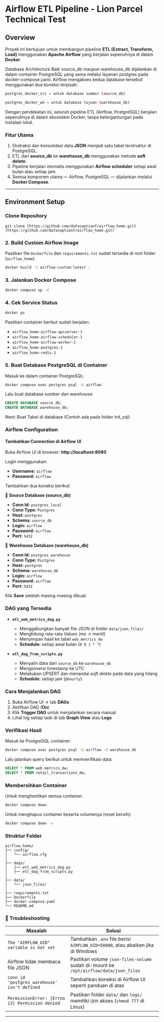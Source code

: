 
# Airflow ETL Pipeline - Lion Parcel Technical Test

## Overview
Proyek ini bertujuan untuk membangun pipeline **ETL (Extract, Transform, Load)** menggunakan **Apache Airflow** yang berjalan sepenuhnya di dalam **Docker**.

Database Architecture
Baik source_db maupun warehouse_db dijalankan di dalam container PostgreSQL yang sama melalui layanan postgres pada docker-compose.yaml.
Airflow mengakses kedua database tersebut menggunakan dua koneksi terpisah:

```bash
postgres_docker_src → untuk database sumber (source_db)
```
```bash
postgres_docker_wh → untuk database tujuan (warehouse_db)
```

Dengan pendekatan ini, seluruh pipeline ETL (Airflow, PostgreSQL) berjalan sepenuhnya di dalam ekosistem Docker, tanpa ketergantungan pada instalasi lokal.

### Fitur Utama
1.  Ekstraksi dan konsolidasi data **JSON** menjadi satu tabel terstruktur di PostgreSQL.
2.  ETL dari **source_db** ke **warehouse_db** menggunakan metode **soft delete**.
3.  Pipeline berjalan otomatis menggunakan **Airflow scheduler** setiap awal bulan atau setiap jam.
4.  Semua komponen utama — Airflow, PostgreSQL — dijalankan melalui **Docker Compose**.

---

## Environment Setup

###  Clone Repository

```
git clone [https://github.com/dafasaptianf/airflow_home.git](https://github.com/dafasaptianf/airflow_home.git)

````

### 2️. Build Custom Airflow Image

Pastikan file `Dockerfile` dan `requirements.txt` sudah tersedia di root folder (`airflow_home`).

```bash
docker build -t airflow-custom:latest .
```

### 3️. Jalankan Docker Compose

```bash
docker compose up -d
```

### 4️. Cek Service Status

```bash
docker ps
```

Pastikan container berikut sudah berjalan:

  * `airflow_home-airflow-apiserver-1`
  * `airflow_home-airflow-scheduler-1`
  * `airflow_home-airflow-worker-1`
  * `airflow_home-postgres-1`
  * `airflow_home-redis-1`

### 5️. Buat Database PostgreSQL di Container

Masuk ke dalam container PostgreSQL:

```bash
docker compose exec postgres psql -U airflow
```

Lalu buat database sumber dan warehouse:

```sql
CREATE DATABASE source_db;
CREATE DATABASE warehouse_db;
```

Next: Buat Tabel di database (Contoh ada pada folder init_sql)

### Airflow Configuration

#### Tambahkan Connection di Airflow UI

Buka Airflow UI di browser:
**http://localhost:8080**

Login menggunakan:

  * **Username:** `airflow`
  * **Password:** `airflow`

Tambahkan dua koneksi berikut:

🔹 **Source Database (source\_db)**

  * **Conn Id:** `postgres_local`
  * **Conn Type:** `Postgres`
  * **Host:** `postgres`
  * **Schema:** `source_db`
  * **Login:** `airflow`
  * **Password:** `airflow`
  * **Port:** `5432`

🔹 **Warehouse Database (warehouse\_db)**

  * **Conn Id:** `postgres_warehouse`
  * **Conn Type:** `Postgres`
  * **Host:** `postgres`
  * **Schema:** `warehouse_db`
  * **Login:** `airflow`
  * **Password:** `airflow`
  * **Port:** `5432`

Klik **Save** setelah masing-masing dibuat.

### DAG yang Tersedia

  * **`etl_web_metrics_dag.py`**

      * Menggabungkan banyak file JSON di folder `data/json_files/`
      * Menghitung rata-rata *Values* (ms → menit)
      * Menyimpan hasil ke tabel `web_metrics_dw`
      * **Schedule:** setiap awal bulan (`0 0 1 * *`)

  * **`etl_dag_from_scripts.py`**

      * Menyalin data dari `source_db` ke `warehouse_db`
      * Mengonversi timestamp ke UTC
      * Melakukan UPSERT dan menandai *soft delete* pada data yang hilang
      * **Schedule:** setiap jam (`@hourly`)

### Cara Menjalankan DAG

1.  Buka Airflow UI → tab **DAGs**
2.  Aktifkan DAG (**On**)
3.  Klik **Trigger DAG** untuk menjalankan secara manual
4.  Lihat log setiap task di tab **Graph View** atau **Logs**

### Verifikasi Hasil

Masuk ke PostgreSQL container:

```bash
docker compose exec postgres psql -U airflow -d warehouse_db
```

Lalu jalankan query berikut untuk memverifikasi data:

```sql
SELECT * FROM web_metrics_dw;
SELECT * FROM retail_transactions_dw;
```

### Membersihkan Container

Untuk menghentikan semua container:

```bash
docker compose down
```

Untuk menghapus container beserta volumenya (reset bersih):

```bash
docker compose down -v
```

### Struktur Folder

```
airflow_home/
├── config/
│   └── airflow.cfg
│
├── dags/
│   ├── etl_web_metrics_dag.py
│   ├── etl_dag_from_scripts.py
│
├── data/
│   └── json_files/
│
├── requirements.txt
├── Dockerfile
├── docker-compose.yaml
└── README.md
```

### 🧰 Troubleshooting

| Masalah | Solusi |
| --- | --- |
| `The "AIRFLOW_UID" variable is not set` | Tambahkan `.env` file berisi `AIRFLOW_UID=50000`, atau abaikan jika di Windows |
| Airflow tidak membaca file JSON | Pastikan volume `json-files-volume` sudah di-mount ke `/opt/airflow/data/json_files` |
| `conn_id 'postgres_warehouse' isn't defined` | Tambahkan koneksi di Airflow UI seperti panduan di atas |
| `PermissionError: [Errno 13] Permission denied` | Pastikan folder `data/` dan `logs/` memiliki izin akses (`chmod 777` di Linux) |

-----

<!-- end list -->

```
```
